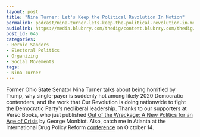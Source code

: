```yaml
---
layout: post
title: "Nina Turner: Let's Keep the Political Revolution In Motion"
permalink: podcast/nina-turner-lets-keep-the-political-revolution-in-motion
audiolink: https://media.blubrry.com/thedig/content.blubrry.com/thedig/The_Dig_-_EP_54_-Turner.mp3
post_id: 645
categories: 
- Bernie Sanders
- Electoral Politics
- Organizing
- Social Movements
tags: 
- Nina Turner
---
```


Former Ohio State Senator Nina Turner talks about being horrified by Trump, why single-payer is suddenly hot among likely 2020 Democratic contenders, and the work that Our Revolution is doing nationwide to fight the Democratic Party's neoliberal leadership. Thanks to our supporters at Verso Books, who just published 
[Out of the Wreckage: A New Politics for an Age of Crisis](https://www.versobooks.com/books/2571-out-of-the-wreckage) by George Monbiot. Also, catch me in Atlanta at the International Drug Policy Reform 
[conference](https://eformconference.org/) on O
ctober 14.